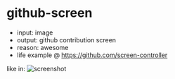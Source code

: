 github-screen
=============
- input: image
- output: github contribution screen
- reason: awesome
- life example @ https://github.com/screen-controller

like in:
![screenshot](https://raw.github.com/sne11ius/github-screen/master/screenshot.png)
